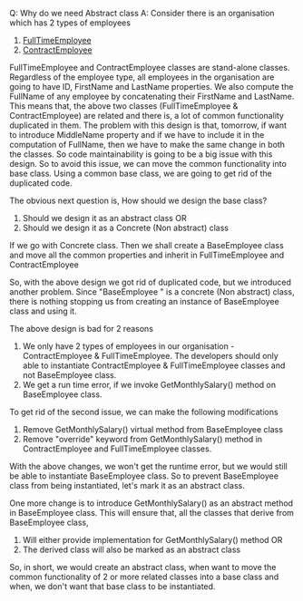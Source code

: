 Q: Why do we need Abstract class
A: Consider there is an organisation which has 2 types of employees
  1. [FullTimeEmployee](https://github.com/SaiSanthosh97/MyStack/blob/develop/InterviewQA/Abstract/FullTimeEmployee.cs)
  2. [ContractEmployee](https://github.com/SaiSanthosh97/MyStack/blob/develop/InterviewQA/Abstract/ContractEmployee.cs)
  
  FullTimeEmployee and ContractEmployee classes are stand-alone classes.
  Regardless of the employee type, all employees in the organisation are going to have ID, FirstName and LastName properties. 
  We also compute the FullName of any employee by concatenating their FirstName and LastName. 
  This means that, the above two classes (FullTimeEmployee & ContractEmployee) are related and there is, a lot of common functionality duplicated in them. 
  The problem with this design is that, tomorrow, if want to introduce MiddleName property and if we have to include it in the computation of FullName, then we have to make the same change in both the classes. So code maintainability is going to be a big issue with this design.
  So to avoid this issue, we can move the common functionality into base class. Using a common base class, we are going to get rid of the duplicated code. 
  
  
The obvious next question is, How should we design the base class?
1. Should we design it as an abstract class 
OR
2. Should we design it as a Concrete (Non abstract) class 

If we go with Concrete class. Then we shall create a BaseEmployee class and move all the common properties and inherit in FullTimeEmployee and ContractEmployee

So, with the above design we got rid of duplicated code, but we introduced another problem. Since "BaseEmployee " is a concrete (Non abstract) class, there is nothing stopping us from creating an instance of BaseEmployee class and using it.

The above design is bad for 2 reasons
1. We only have 2 types of employees in our organisation - ContractEmployee  & FullTimeEmployee. The developers should only able to instantiate ContractEmployee  & FullTimeEmployee classes and not BaseEmployee class.
2. We get a run time error, if we invoke GetMonthlySalary() method on BaseEmployee class.

To get rid of the second issue, we can make the following modifications
1. Remove GetMonthlySalary() virtual method from BaseEmployee class
2. Remove "override" keyword from GetMonthlySalary() method in ContractEmployee and FullTimeEmployee classes.

With the above changes, we won't get the runtime error, but we would still be able to instantiate BaseEmployee class. So to prevent BaseEmployee class from being instantiated, let's mark it as an abstract class.

One more change is to introduce GetMonthlySalary() as an abstract method in BaseEmployee class. This will ensure that, all the classes that derive from BaseEmployee class, 
1. Will either provide implementation for GetMonthlySalary() method 
OR
2. The derived class will also be marked as an abstract class


So, in short, we would create an abstract class, when want to move the common functionality of 2 or more related classes into a base class and when, we don't want that base class to be instantiated.
